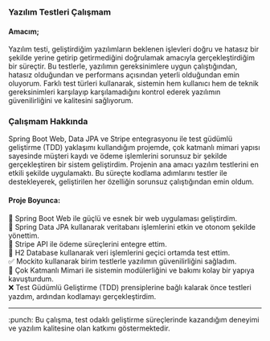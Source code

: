 ### Yazılım Testleri Çalışmam
#### Amacım;
Yazılım testi, geliştirdiğim yazılımların beklenen işlevleri doğru ve hatasız bir şekilde yerine getirip getirmediğini doğrulamak amacıyla gerçekleştirdiğim bir süreçtir. Bu testlerle, yazılımın gereksinimlere uygun çalıştığından, hatasız olduğundan ve performans açısından yeterli olduğundan emin oluyorum. Farklı test türleri kullanarak, sistemin hem kullanıcı hem de teknik gereksinimleri karşılayıp karşılamadığını kontrol ederek yazılımın güvenilirliğini ve kalitesini sağlıyorum.

### Çalışmam Hakkında
Spring Boot Web, Data JPA ve Stripe entegrasyonu ile test güdümlü geliştirme (TDD) yaklaşımı kullandığım projemde, çok katmanlı mimari yapısı sayesinde müşteri kaydı ve ödeme işlemlerini sorunsuz bir şekilde gerçekleştiren bir sistem geliştirdim. Projenin ana amacı yazılım testlerini en etkili şekilde uygulamaktı. Bu süreçte kodlama adımlarını testler ile destekleyerek, geliştirilen her özelliğin sorunsuz çalıştığından emin oldum.

#### Proje Boyunca:

:seedling: Spring Boot Web ile güçlü ve esnek bir web uygulaması geliştirdim.<br />
:minidisc: Spring Data JPA kullanarak veritabanı işlemlerini etkin ve otonom şekilde yönettim.<br />
:signal_strength: Stripe API ile ödeme süreçlerini entegre ettim.<br />
:floppy_disk: H2 Database kullanarak veri işlemlerini geçici ortamda test ettim.<br />
:white_check_mark: Mockito kullanarak birim testlerle yazılımın güvenilirliğini sağladım.<br />
:japanese_castle: Çok Katmanlı Mimari ile sistemin modülerliğini ve bakımı kolay bir yapıya kavuşturdum.<br />
:x: Test Güdümlü Geliştirme (TDD) prensiplerine bağlı kalarak önce testleri yazdım, ardından kodlamayı gerçekleştirdim.<br />
<hr />
:punch: Bu çalışma, test odaklı geliştirme süreçlerinde kazandığım deneyimi ve yazılım kalitesine olan katkımı göstermektedir.<br />
